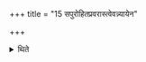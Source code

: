 +++
title = "15 सपुरोहितप्रवरास्त्वेवन्न्यायेन"

+++

<details><summary>थिते</summary>

15. In the same manner (those Kṣatriyas who have the composers of sacred formulae they will be mentioned as) “with the ancestors of the chaplain”.  
</details>
